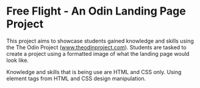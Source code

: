 # Free Flight - An Odin Landing Page Project

This project aims to showcase students gained knowledge and skills using the The Odin Project (www.theodinproject.com). Students are tasked to create a project using a formatted image of what the landing page would look like.

Knowledge and skills that is being use are HTML and CSS only. Using element tags from HTML and CSS design manipulation.
